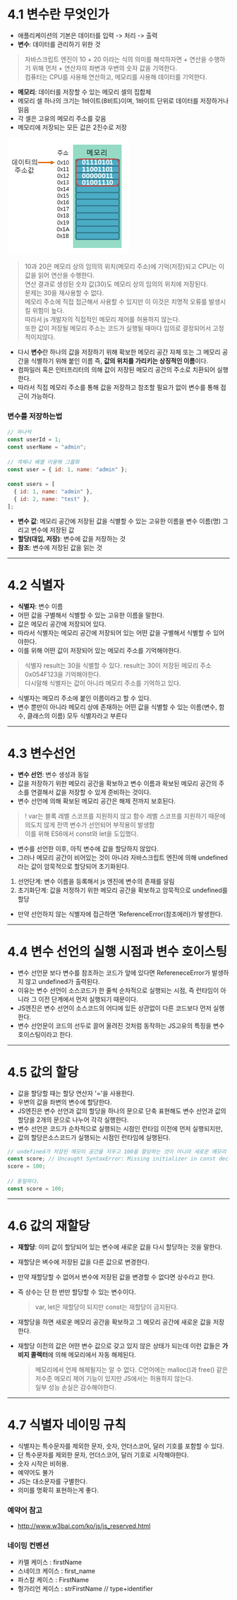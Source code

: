 # 4.1 변수란 무엇인가

- 애플리케이션의 기본은 데이터를 입력 -> 처리 -> 출력
- **변수**: 데이터를 관리하기 위한 것

> 자바스크립트 엔진이 10 + 20 이라는 식의 의미를 해석하자면 + 연산을 수행하기 위해 먼저 + 연산자의 좌변과 우변의 숫자 값을 기억한다. </br>
> 컴퓨터는 CPU를 사용해 연산하고, 메모리를 사용해 데이터를 기억한다. </br>

- **메모리**: 데이터를 저장할 수 있는 메모리 셀의 집합체
- 메모리 셀 하나의 크기는 1바이트(8비트)이며, 1바이트 단위로 데이터를 저장하거나 읽음
- 각 셀은 고유의 메모리 주소를 갖음
- 메모리에 저장되는 모든 값은 2진수로 저장

![메모리](../assets/img/04_1.png)

> 10과 20은 메모리 상의 임의의 위치(메모리 주소)에 기억(저장)되고 CPU는 이 값을 읽어 연산을 수행한다. </br>
> 연산 결과로 생성된 숫자 값(30)도 메모리 상의 임의의 위치에 저장된다. </br>
> 문제는 30을 재사용할 수 없다. </br>
> 메모리 주소에 직접 접근해서 사용할 수 있지만 이 이것은 치명적 오류를 발생시킬 위험이 높다. </br>
> 따라서 js 개발자의 직접적인 메모리 제어를 허용하지 않는다. </br>
> 또한 값이 저장될 메모리 주소는 코드가 실행될 때마다 임의로 결정되어서 고정적이지않다.

- 다시 **변수**란 하나의 값을 저장하기 위해 확보한 메모리 공간 자체 또는 그 메모리 공간을 식별하기 위해 붙인 이름 즉, **값의 위치를 가리키는 상징적인 이름**이다.
- 컴파일러 혹은 인터프리터의 의해 값이 저장된 메모리 공간의 주소로 치환되어 실행한다.
- 따라서 직접 메모리 주소를 통해 값을 저장하고 참조할 필요가 없이 변수를 통해 접근이 가능하다.

### 변수를 저장하는법

```js
// 하나씩
const userId = 1;
const userName = "admin";

// 객체나 배열 이용해 그룹화
const user = { id: 1, name: "admin" };

const users = [
  { id: 1, name: "admin" },
  { id: 2, name: "test" },
];
```

- **변수 값**: 메모리 공간에 저장된 값을 식별할 수 있는 고유한 이름을 변수 이름(명) 그리고 변수에 저장된 값
- **할당(대입, 저장)**: 변수에 값을 저장하는 것
- **참조**: 변수에 저장된 값을 읽는 것

---

# 4.2 식별자

- **식별자**: 변수 이름
- 어떤 값을 구별해서 식별할 수 있는 고유한 이름을 말한다.
- 값은 메모리 공간에 저장되어 있다.
- 따라서 식별자는 메모리 공간에 저장되어 있는 어떤 값을 구별해서 식별할 수 있어야한다.
- 이를 위해 어떤 값이 저장되어 있는 메모리 주소를 기억해야한다.

> 식별자 result는 30을 식별할 수 있다. result는 30이 저장된 메모리 주소 0x054F123을 기억해야한다. </br>
> 다시말해 식별자는 값이 아니라 메모리 주소를 기억하고 있다.

- 식별자는 메모리 주소에 붙인 이름이라고 할 수 있다.
- 변수 뿐만이 아니라 메모리 상에 존재하는 어떤 값을 식별할 수 있는 이름(변수, 함수, 클래스의 이름) 모두 식별자라고 부른다

---

# 4.3 변수선언

- **변수 선언**: 변수 생성과 동일
- 값을 저장하기 위한 메모리 공간을 확보하고 변수 이름과 확보된 메모리 공간의 주소를 연결해서 값을 저장할 수 있게 준비하는 것이다.
- 변수 선언에 의해 확보된 메모리 공간은 해제 전까지 보호된다.

> ! var는 블록 레벨 스코프를 지원하지 않고 함수 레벨 스코프를 지원하기 때문에 의도치 않게 전역 변수가 선언되어 부작용이 발생함 </br>
> 이를 위해 ES6에서 const와 let을 도입했다.

- 변수를 선언한 이후, 아직 변수에 값을 할당하지 않았다.
- 그러나 메모리 공간이 비어있는 것이 아니라 자바스크립트 엔진에 의해 undefined라는 값이 암묵적으로 할당되어 초기화된다.

1. 선언단계: 변수 이름을 등록해서 js 엔진에 변수의 존재를 알림
2. 초기화단계: 값을 저정하기 위한 메모리 공간을 확보하고 암묵적으로 undefined를 할당

- 만약 선언하지 않는 식별자에 접근하면 'ReferenceError(참조에러)가 발생한다.

---

# 4.4 변수 선언의 실행 시점과 변수 호이스팅

- 변수 선언문 보다 변수를 참조하는 코드가 앞에 있다면 RefereneceError가 발생하지 않고 undefined가 출력된다.
- 이유는 변수 선언이 소스코드가 한 줄씩 순차적으로 실행되는 시점, 즉 런타임이 아니라 그 이전 단계에서 먼저 실행되기 때문이다.
- JS엔진은 변수 선언이 소스코드의 어디에 있든 상관없이 다른 코드보다 먼저 실행한다.
- 변수 선언문이 코드의 선두로 끌어 올려진 것처럼 동작하는 JS고유의 특징을 변수 호이스팅이라고 한다.

---

# 4.5 값의 할당

- 값을 할당할 때는 할당 연산자 '='을 사용한다.
- 우변의 값을 좌변의 변수에 할당한다.
- JS엔진은 변수 선언과 값의 할당을 하나의 문으로 단축 표현해도 변수 선언과 값의 할당을 2개의 문으로 나누어 각각 실행한다.
- 변수 선언은 코드가 순차적으로 실행되는 시점인 런타임 이전에 먼저 실행되지만,
- 값의 할당은소스코드가 실행되는 시점인 런타임에 실행된다.

```js
// undefined가 저장된 메모리 공간을 지우고 100을 할당하는 것이 아니라 새로운 메모리 공간을 확보하고 그 할당 값 100을 저장한다.
const score; // Uncaught SyntaxError: Missing initializer in const declaration
score = 100;

// 동일하다.
const score = 100;
```

---

# 4.6 값의 재할당

- **재할당**: 이미 값이 할당되어 있는 변수에 새로운 값을 다시 할당하는 것을 말한다.
- 재할당은 벼수에 저장된 값을 다른 값으로 변경한다.
- 만약 재할당할 수 없어서 변수에 저장된 값을 변경할 수 없다면 상수라고 한다.
- 즉 상수는 단 한 번만 할당할 수 있는 변수이다.

  > var, let은 재할당이 되지만 const는 재할당이 금지된다.

- 재할당을 하면 새로운 메모리 공간을 확보하고 그 메모리 공간에 새로운 값을 저장한다.
- 재할당 이전의 값은 어떤 변수 값으로 갖고 있지 않은 상태가 되는데 이런 값들은 **가비지 콜렉터**에 의해 메모리에서 자동 해제된다.
  > 메모리에서 언제 해제될지는 알 수 없다. C언어에는 malloc()과 free() 같은 저수준 메모리 제어 기능이 있지만 JS에서는 허용하지 않는다. </br>
  > 일부 성능 손실은 감수해야한다.

---

# 4.7 식별자 네이밍 규칙

- 식별자는 특수문자를 제외한 문자, 숫자, 언더스코어, 달러 기호를 포함할 수 있다.
- 단 특수문자를 제외한 문자, 언더스코어, 달러 기호로 시작해야한다.
- 숫자 시작은 비허용.
- 예약어도 불가
- JS는 대소문자를 구별한다.
- 의미를 명확히 표현하는게 좋다.

### 예약어 참고

- http://www.w3bai.com/ko/js/js_reserved.html

### 네이밍 컨벤션

- 카멜 케이스 : firstName
- 스네이크 케이스 : first_name
- 파스칼 케이스 : FirstName
- 헝가리언 케이스 : strFirstName // type+identifier
